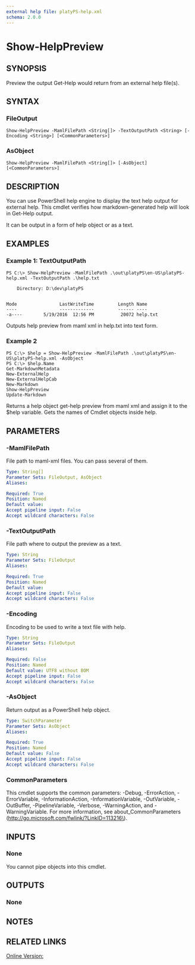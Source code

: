 ```yaml
---
external help file: platyPS-help.xml
schema: 2.0.0
---
```


# Show-HelpPreview
## SYNOPSIS
Preview the output Get-Help would return from an external help file(s).

## SYNTAX

### FileOutput
```
Show-HelpPreview -MamlFilePath <String[]> -TextOutputPath <String> [-Encoding <String>] [<CommonParameters>]
```

### AsObject
```
Show-HelpPreview -MamlFilePath <String[]> [-AsObject] [<CommonParameters>]
```

## DESCRIPTION
You can use PowerShell help engine to display the text help output for external help.
This cmdlet verifies how markdown-generated help will look in Get-Help output.

It can be output in a form of help object or as a text.

## EXAMPLES

### Example 1: TextOutputPath
```
PS C:\> Show-HelpPreview -MamlFilePath .\out\platyPS\en-US\platyPS-help.xml -TextOutputPath .\help.txt

    Directory: D:\dev\platyPS


Mode                LastWriteTime         Length Name
----                -------------         ------ ----
-a----        5/19/2016  12:56 PM          20072 help.txt

```

Outputs help preview from maml xml in help.txt into text form.

### Example 2
```
PS C:\> $help = Show-HelpPreview -MamlFilePath .\out\platyPS\en-US\platyPS-help.xml -AsObject
PS C:\> $help.Name
Get-MarkdownMetadata
New-ExternalHelp
New-ExternalHelpCab
New-Markdown
Show-HelpPreview
Update-Markdown
```

Returns a help object get-help preview from maml xml and assign it to the $help variable.
Gets the names of Cmdlet objects inside help.

## PARAMETERS

### -MamlFilePath
File path to maml-xml files.
You can pass several of them.

```yaml
Type: String[]
Parameter Sets: FileOutput, AsObject
Aliases: 

Required: True
Position: Named
Default value: 
Accept pipeline input: False
Accept wildcard characters: False
```

### -TextOutputPath
File path where to output the preview as a text.

```yaml
Type: String
Parameter Sets: FileOutput
Aliases: 

Required: True
Position: Named
Default value: 
Accept pipeline input: False
Accept wildcard characters: False
```

### -Encoding
Encoding to be used to write a text file with help.

```yaml
Type: String
Parameter Sets: FileOutput
Aliases: 

Required: False
Position: Named
Default value: UTF8 without BOM
Accept pipeline input: False
Accept wildcard characters: False
```

### -AsObject
Return output as a PowerShell help object.

```yaml
Type: SwitchParameter
Parameter Sets: AsObject
Aliases: 

Required: True
Position: Named
Default value: False
Accept pipeline input: False
Accept wildcard characters: False
```

### CommonParameters
This cmdlet supports the common parameters: -Debug, -ErrorAction, -ErrorVariable, -InformationAction, -InformationVariable, -OutVariable, -OutBuffer, -PipelineVariable, -Verbose, -WarningAction, and -WarningVariable.
For more information, see about_CommonParameters \(http://go.microsoft.com/fwlink/?LinkID=113216\).

## INPUTS
### None
You cannot pipe objects into this cmdlet.

## OUTPUTS
### None

## NOTES

## RELATED LINKS

[Online Version:]()


